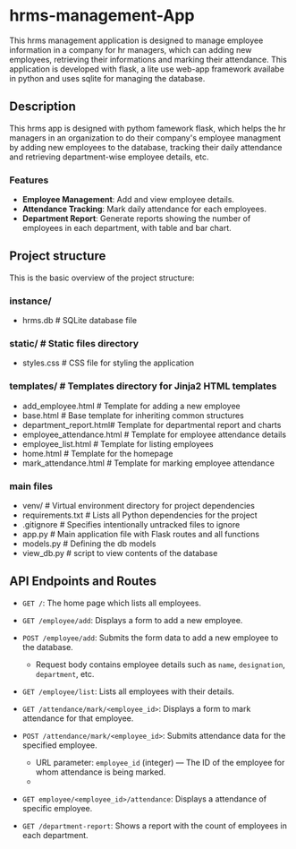 # hrms-management-App

This hrms management application is designed to manage employee information in a company for hr managers, which can adding new employees, retrieving their informations and marking their attendance. This application is developed with flask, a lite use web-app framework availabe in python and uses sqlite for managing the database.

##  Description

This hrms app is designed with pythom famework flask, which helps the hr managers in an organization to do their company's employee managment by adding new employees to the database, tracking their daily attendance and retrieving department-wise employee details, etc.

### Features

- **Employee Management**: Add and view employee details.
- **Attendance Tracking**: Mark daily attendance for each employees.
- **Department Report**: Generate reports showing the number of employees in each department, with table and bar chart.

## Project structure

This is the basic overview of the project structure:


### instance/
- hrms.db # SQLite database file

### static/ # Static files directory
- styles.css # CSS file for styling the application

### templates/ # Templates directory for Jinja2 HTML templates
 - add_employee.html # Template for adding a new employee
 - base.html # Base template for inheriting common structures
 - department_report.html# Template for departmental report and charts
 - employee_attendance.html # Template for employee attendance details
 - employee_list.html # Template for listing employees
 - home.html # Template for the homepage
 - mark_attendance.html # Template for marking employee attendance
### main files
- venv/ # Virtual environment directory for project dependencies
- requirements.txt # Lists all Python dependencies for the project
- .gitignore # Specifies intentionally untracked files to ignore
- app.py # Main application file with Flask routes and all functions
- models.py # Defining the db models
- view_db.py # script to view contents of the database

## API Endpoints and Routes

- `GET /`: The home page which lists all employees.

- `GET /employee/add`: Displays a form to add a new employee.

- `POST /employee/add`: Submits the form data to add a new employee to the database.
  - Request body contains employee details such as `name`, `designation`, `department`, etc.

- `GET /employee/list`: Lists all employees with their details.
 - `GET /attendance/mark/<employee_id>`: Displays a form to mark attendance for that employee.

- `POST /attendance/mark/<employee_id>`: Submits attendance data for the specified employee.
  - URL parameter: `employee_id` (integer) — The ID of the employee for whom attendance is being marked.
  - 
- `GET employee/<employee_id>/attendance`: Displays a attendance of specific employee.

- `GET /department-report`: Shows a report with the count of employees in each department.
  
